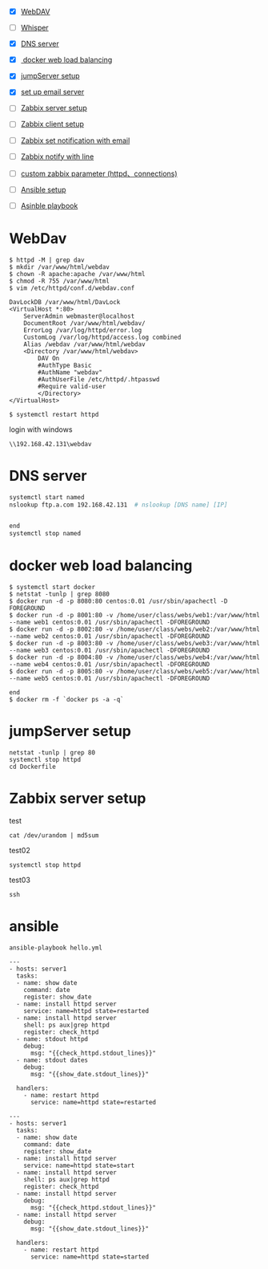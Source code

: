 - [x] [WebDAV](https://github.com/stereomp3/note/blob/main/linux/111semester02/03.md#WebDAV)
- [ ] [Whisper](https://github.com/stereomp3/note/blob/main/linux/111semester02/04.md#自動產生字幕)
- [x] [DNS server](https://github.com/stereomp3/note/blob/main/linux/111semester02/05.md#DNS_server)
- [x] [ docker web load balancing](https://github.com/stereomp3/note/blob/main/linux/111semester02/07.md#docker)
- [x] [jumpServer setup](https://github.com/stereomp3/note/blob/main/linux/111semester02/08.md#jumpServer)
- [x] [set up email server](https://github.com/stereomp3/note/blob/main/linux/111semester02/10.md#架設伺服器端)
- [ ] [Zabbix server setup](https://github.com/stereomp3/note/blob/main/linux/111semester02/10.md#Zabbix)
- [ ] [Zabbix client setup](https://github.com/stereomp3/note/blob/main/linux/111semester02/10.md#架設客戶端)
- [ ] [Zabbix set notification with email](https://github.com/stereomp3/note/blob/main/linux/111semester02/11.md#zabbix)
- [ ] [Zabbix notify with line](https://github.com/stereomp3/note/blob/main/linux/111semester02/12.md#Zabbix)
- [ ] [custom zabbix parameter (httpd、connections)](https://github.com/stereomp3/note/blob/main/linux/111semester02/12.md#custom_parameter)
- [ ] [Ansible setup](https://github.com/stereomp3/note/blob/main/linux/111semester02/13.md#Ansible)
- [ ] [Asinble playbook](https://github.com/stereomp3/note/blob/main/linux/111semester02/15.md#Asinble_playbook)



# WebDav

```
$ httpd -M | grep dav
$ mkdir /var/www/html/webdav
$ chown -R apache:apache /var/www/html
$ chmod -R 755 /var/www/html
$ vim /etc/httpd/conf.d/webdav.conf
```



```
DavLockDB /var/www/html/DavLock  
<VirtualHost *:80>
    ServerAdmin webmaster@localhost
    DocumentRoot /var/www/html/webdav/
    ErrorLog /var/log/httpd/error.log
    CustomLog /var/log/httpd/access.log combined
    Alias /webdav /var/www/html/webdav
    <Directory /var/www/html/webdav>
        DAV On
        #AuthType Basic
        #AuthName "webdav"
        #AuthUserFile /etc/httpd/.htpasswd
        #Require valid-user
        </Directory>
</VirtualHost>
```



```
$ systemctl restart httpd
```

login with windows

`\\192.168.42.131\webdav`





# DNS server

```sh
systemctl start named
nslookup ftp.a.com 192.168.42.131  # nslookup [DNS name] [IP]


end
systemctl stop named
```





# docker web load balancing

```
$ systemctl start docker
$ netstat -tunlp | grep 8080
$ docker run -d -p 8080:80 centos:0.01 /usr/sbin/apachectl -D FOREGROUND 
$ docker run -d -p 8001:80 -v /home/user/class/webs/web1:/var/www/html --name web1 centos:0.01 /usr/sbin/apachectl -DFOREGROUND
$ docker run -d -p 8002:80 -v /home/user/class/webs/web2:/var/www/html --name web2 centos:0.01 /usr/sbin/apachectl -DFOREGROUND
$ docker run -d -p 8003:80 -v /home/user/class/webs/web3:/var/www/html --name web3 centos:0.01 /usr/sbin/apachectl -DFOREGROUND
$ docker run -d -p 8004:80 -v /home/user/class/webs/web4:/var/www/html --name web4 centos:0.01 /usr/sbin/apachectl -DFOREGROUND
$ docker run -d -p 8005:80 -v /home/user/class/webs/web5:/var/www/html --name web5 centos:0.01 /usr/sbin/apachectl -DFOREGROUND

end
$ docker rm -f `docker ps -a -q`
```





# jumpServer setup

```
netstat -tunlp | grep 80
systemctl stop httpd
cd Dockerfile
```



# Zabbix server setup

test

```
cat /dev/urandom | md5sum
```



test02

```
systemctl stop httpd
```





test03

```
ssh
```



# ansible

```
ansible-playbook hello.yml
```



```
--- 
- hosts: server1
  tasks:
  - name: show date
    command: date
    register: show_date
  - name: install httpd server
    service: name=httpd state=restarted
  - name: install httpd server
    shell: ps aux|grep httpd
    register: check_httpd
  - name: stdout httpd
    debug:
      msg: "{{check_httpd.stdout_lines}}"
  - name: stdout dates
    debug:
      msg: "{{show_date.stdout_lines}}"
  
  handlers:
    - name: restart httpd
      service: name=httpd state=restarted
```





```
--- 
- hosts: server1
  tasks:
  - name: show date
    command: date
    register: show_date
  - name: install httpd server
    service: name=httpd state=start
  - name: install httpd server
    shell: ps aux|grep httpd
    register: check_httpd
  - name: install httpd server
    debug:
      msg: "{{check_httpd.stdout_lines}}"
  - name: install httpd server
    debug:
      msg: "{{show_date.stdout_lines}}"
  
  handlers:
    - name: restart httpd
      service: name=httpd state=started
```

